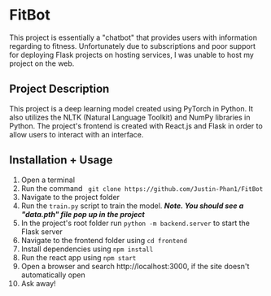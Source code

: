 # FitBot
This project is essentially a "chatbot" that provides users with information regarding to fitness. Unfortunately due to subscriptions and poor support for deploying 
Flask projects on hosting services, I was unable to host my project on the web. 

## Project Description 
This project is a deep learning model created using PyTorch in Python. It also utilizes the NLTK (Natural Language Toolkit) and NumPy libraries in Python. The project's frontend is 
created with React.js and Flask in order to allow users to interact with an interface. 

## Installation + Usage

1. Open a terminal 
2. Run the command ``` git clone https://github.com/Justin-Phan1/FitBot```
3. Navigate to the project folder
4. Run the ```train.py``` script to train the model. __*Note. You should see a "data.pth" file pop up in the project*__
5. In the project's root folder run ```python -m backend.server``` to start the Flask server
6. Navigate to the frontend folder using ```cd frontend```
7. Install dependencies using ```npm install```
8. Run the react app using ```npm start```
9. Open a browser and search http://localhost:3000, if the site doesn't automatically open
10. Ask away!
